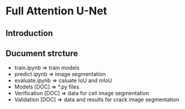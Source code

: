 # Full Attention U-Net

## Introduction

## Ducument strcture
 - train.ipynb  => train models
 - predict.ipynb => image segmentation
 - evaluate.ipynb => caluate IoU and mIoU
 - Models [DOC] => *.py files
 - Verification [DOC] => data for cell image segmentation 
 - Validation [DOC] => data and results for crack image segmentation
 
